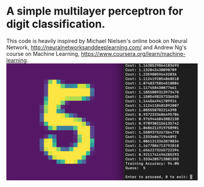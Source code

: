 # A simple multilayer perceptron for digit classification.
This code is heavily inspired by Michael Nielsen's online book on Neural Network, http://neuralnetworksanddeeplearning.com/ and Andrew Ng's course on Machine Learning, https://www.coursera.org/learn/machine-learning. 
![GitHub Logo](training_img.png)
